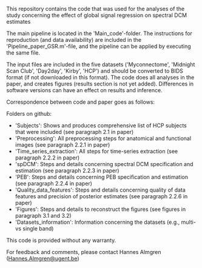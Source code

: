 This repository contains the code that was used for the analyses of the study concerning the effect of global signal regression on spectral DCM estimates

The main pipeline is located in the 'Main_code'-folder. The instructions for reproduction (and data availability) are included in the 'Pipeline_paper_GSR.m'-file, and the pipeline can be applied by executing the same file.

The input files are included in the five datasets ('Myconnectome', 'Midnight Scan Club', 'Day2day', 'Kirby', 'HCP') and should be converted to BIDS format (if not downloaded in this format). The code does all analyses in the paper, and creates figures (results section is not yet added). Differences in software versions can have an effect on results and inference.

Correspondence between code and paper goes as follows:

Folders on github:

- 'Subjects': Shows and produces comprehensive list of HCP subjects that were included (see paragraph 2.1 in paper)
- 'Preprocessing': All preprocessing steps for anatomical and functional images (see paragraph 2.2.1 in paper)
- 'Time_series_extraction': All steps for time-series extraction (see paragraph 2.2.2 in paper)
- 'spDCM': Steps and details concerning spectral DCM specification and estimation (see paragraph 2.2.3 in paper)
- 'PEB': Steps and details concerning PEB specification and estimation (see paragraph 2.2.4 in paper)
- 'Quality_data_features': Steps and details concerning quality of data features and precision of posterior estimates (see paragraph 2.2.6 in paper)
- 'Figures': Steps and details to reconstruct the figures (see figures in paragraph 3.1 and 3.2)
- 'Datasets_information': Information concerning the datasets (e.g., multi- vs single band)

This code is provided without any warranty.

For feedback and comments, please contact Hannes Almgren (Hannes.Almgren@ugent.be)
